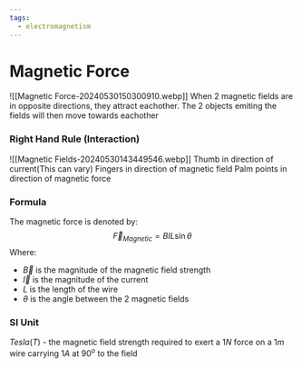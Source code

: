 ```yaml
---
tags:
  - electromagnetism
---
```

# Magnetic Force
![[Magnetic Force-20240530150300910.webp]]
When 2 magnetic fields are in opposite directions, they attract eachother. The 2 objects emiting the fields will then move towards eachother
### Right Hand Rule (Interaction)
![[Magnetic Fields-20240530143449546.webp]]
Thumb in direction of current(This can vary)
Fingers in direction of magnetic field
Palm points in direction of magnetic force
### Formula
The magnetic force is denoted by:
$$\vec{F}_{Magnetic}=BIL\sin \theta$$
Where:
- $\vec{B}$ is the magnitude of the magnetic field strength
- $\vec{I}$ is the magnitude of the current
- $L$ is the length of the wire
- $\theta$ is the angle between the 2 magnetic fields
### SI Unit
$Tesla(T)$  - the magnetic field strength required to exert a $1N$ force on a $1m$ wire carrying $1A$ at $90^o$ to the field

